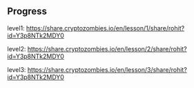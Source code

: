 ## Progress
level1: https://share.cryptozombies.io/en/lesson/1/share/rohit?id=Y3p8NTk2MDY0

level2: https://share.cryptozombies.io/en/lesson/2/share/rohit?id=Y3p8NTk2MDY0

level3: https://share.cryptozombies.io/en/lesson/3/share/rohit?id=Y3p8NTk2MDY0
